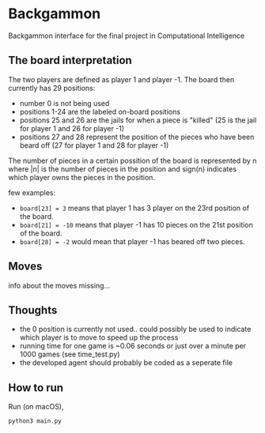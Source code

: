 # Backgammon
Backgammon interface for the final project in Computational Intelligence

## The board interpretation
The two players are defined as player 1 and player -1.
The board then currently has 29 positions:
- number 0 is not being used
- positions 1-24 are the labeled on-board positions
- positions 25 and 26 are the jails for when a piece is "killed" (25 is the jail for player 1 and 26 for player -1)
- positions 27 and 28 represent the position of the pieces who have been beard off (27 for player 1 and 28 for player -1)

The number of pieces in a certain possition of the board is represented by n where |n| is the number of pieces in the 
position and sign(n) indicates which player owns the pieces in the position. 

few examples:
- `board[23] = 3` means that player 1 has 3 player on the 23rd position of the board.
- `board[21] = -10` means that player -1 has 10 pieces on the 21st position of the board.
- `board[28] = -2` would mean that player -1 has beared off two pieces.


## Moves
info about the moves missing...

## Thoughts
- the 0 position is currently not used.. could possibly be used to indicate which player is to move to speed up the process
- running time for one game is ~0.06 seconds or just over a minute per 1000 games (see time_test.py)
- the developed agent should probably be coded as a seperate file

## How to run

Run (on macOS),
```bash
python3 main.py
```